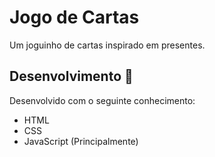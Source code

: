 # Jogo de Cartas 

Um joguinho de cartas inspirado em presentes.



<h2>Desenvolvimento 🚀</h2>

Desenvolvido com o seguinte conhecimento:

- HTML
- CSS
- JavaScript (Principalmente)

